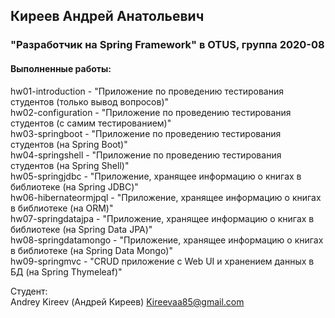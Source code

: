 ## Киреев Андрей Анатольевич
### "Разработчик на Spring Framework" в OTUS, группа 2020-08

#### Выполненные работы:
hw01-introduction - "Приложение по проведению тестирования студентов (только вывод вопросов)"<br>
hw02-configuration - "Приложение по проведению тестирования студентов (с самим тестированием)"<br>
hw03-springboot - "Приложение по проведению тестирования студентов (на Spring Boot)"<br>
hw04-springshell - "Приложение по проведению тестирования студентов (на Spring Shell)"<br>
hw05-springjdbc - "Приложение, хранящее информацию о книгах в библиотеке (на Spring JDBC)"<br>
hw06-hibernateormjpql - "Приложение, хранящее информацию о книгах в библиотеке (на ORM)"<br>
hw07-springdatajpa - "Приложение, хранящее информацию о книгах в библиотеке (на Spring Data JPA)"<br>
hw08-springdatamongo - "Приложение, хранящее информацию о книгах в библиотеке (на Spring Data Mongo)"<br>
hw09-springmvc - "CRUD приложение с Web UI и хранением данных в БД (на Spring Thymeleaf)"
<br>

Студент:<br>
Andrey Kireev (Андрей Киреев)
Kireevaa85@gmail.com